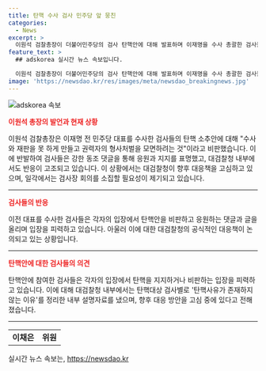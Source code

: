 ```yaml
---
title: 탄핵 수사 검사 민주당 앞 뭉친
categories:
  - News
excerpt: >
  이원석 검찰총장이 더불어민주당의 검사 탄핵안에 대해 발표하며 이재명을 수사 총괄한 검사들에 대한 탄핵을 비판했습니다. 검찰 내부망에는 150개 이상의 댓글이 달리며 이원석 총장의 입장에 동조했습니다. 또한, 이를 지휘한 검사장들도 비판을 표명하며 대검찰청은 대응책을 모색 중인 가운데, 일각에서는 탄핵안이 직권남용에 해당한다는 의견도 나왔습니다. 현재 대검찰청은 대응 방안을 고심 중이며, 검사장 회의에 대해서도 신중한 태도를 취하고 있습니다.
feature_text: >
  ## adskorea 실시간 뉴스 속보입니다.

  이원석 검찰총장이 더불어민주당의 검사 탄핵안에 대해 발표하며 이재명을 수사 총괄한 검사들에 대한 탄핵을 비판했습니다. 검찰 내부망에는 150개 이상의 댓글이 달리며 이원석 총장의 입장에 동조했습니다. 또한, 이를 지휘한 검사장들도 비판을 표명하며 대검찰청은 대응책을 모색 중인 가운데, 일각에서는 탄핵안이 직권남용에 해당한다는 의견도 나왔습니다. 현재 대검찰청은 대응 방안을 고심 중이며, 검사장 회의에 대해서도 신중한 태도를 취하고 있습니다.
image: 'https://newsdao.kr/res/images/meta/newsdao_breakingnews.jpg'
---
```


<p><img src="https://newsdao.kr/res/images/meta/newsdao_breakingnews.jpg" alt="adskorea 속보" /></p>

<p><strong><b><span style="color: #ee2323;">이원석 총장의 발언과 현재 상황</span></b></strong></p>

<p data-ke-size="size16">이원석 검찰총장은 이재명 전 민주당 대표를 수사한 검사들의 탄핵 소추안에 대해 "수사와 재판을 못 하게 만들고 권력자의 형사처벌을 모면하려는 것"이라고 비판했습니다. 이에 반발하여 검사들은 강한 동조 댓글을 통해 응원과 지지를 표명했고, 대검찰청 내부에서도 반응이 고조되고 있습니다. 이 상황에서는 대검찰청이 향후 대응책을 고심하고 있으며, 일각에서는 검사장 회의를 소집할 필요성이 제기되고 있습니다.</p>

<hr>

<p><strong><b><span style="color: #ee2323;">검사들의 반응</span></b></strong></p>

<p data-ke-size="size16">이전 대표를 수사한 검사들은 각자의 입장에서 탄핵안을 비판하고 응원하는 댓글과 글을 올리며 입장을 피력하고 있습니다. 아울러 이에 대한 대검찰청의 공식적인 대응책이 논의되고 있는 상황입니다.</p>

<hr>

<p><strong><b><span style="color: #ee2323;">탄핵안에 대한 검사들의 의견</span></b></strong></p>

<p data-ke-size="size16">탄핵안에 참여한 검사들은 각자의 입장에서 탄핵을 지지하거나 비판하는 입장을 피력하고 있습니다. 이에 대해 대검찰청 내부에서는 탄핵대상 검사별로 '탄핵사유가 존재하지 않는 이유'를 정리한 내부 설명자료를 냈으며, 향후 대응 방안을 고심 중에 있다고 전해졌습니다.</p>

<hr>

<table>
  <tr>
    <td style="text-align: center; height: 17px;"><b>이채은</b></td>
    <td style="text-align: center; height: 17px;"><b>위원</b></td>
  </tr>
</table>
실시간 뉴스 속보는, <a href="https://newsdao.kr" rel="dofollow">https://newsdao.kr</a>


